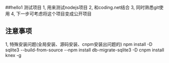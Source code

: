 ##hello1 测试项目
1, 用来测试nodejs项目
2, 和coding.net结合
3, 同时熟悉git使用
4, 下一步可考虑将这个项目变成公开项目

## 注意事项
1, 特殊安装问题(全局安装、源码安装、cnpm安装出问题的)
npm install -D sqlite3 --build-from-source
--npm install db-migrate-sqlite3 -D
cnpm install knex -g